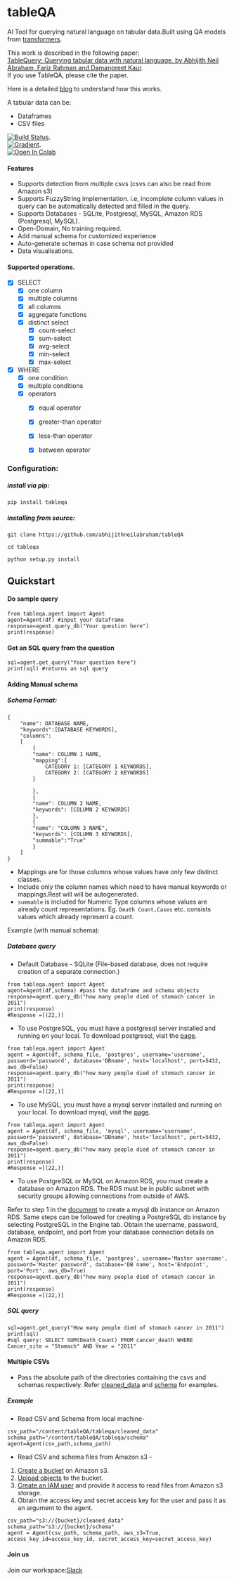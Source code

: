 # tableQA
AI Tool for querying natural language on tabular data.Built using QA models from [transformers](https://huggingface.co/transformers/model_doc/bert.html#tfbertforquestionanswering).

This work is described in the following paper:   
[TableQuery: Querying tabular data with natural language, by Abhijith Neil Abraham, Fariz Rahman and Damanpreet Kaur](https://arxiv.org/abs/2202.00454).   
If you use TableQA, please cite the paper. 


Here is a detailed [blog](https://dev.to/abhijithneilabraham/tableqa-query-your-tabular-data-with-natural-language-39o) to understand how this works.   

A tabular data can be:

- Dataframes
- CSV files

[![Build Status](https://travis-ci.com/abhijithneilabraham/tableQA.svg?branch=master)](https://travis-ci.com/abhijithneilabraham/tableQA).  
[![Gradient](https://assets.paperspace.io/img/gradient-badge.svg)](https://console.paperspace.com/github/abhijithneilabraham/tableQA/blob/master/examples/sample.ipynb).  
[![Open In Colab](https://colab.research.google.com/assets/colab-badge.svg)](https://colab.research.google.com/drive/1Bgd3L-839NVZiP3QqWfpkYIufQIm4Rar?usp=sharing)



#### Features    
* Supports detection from multiple csvs (csvs can also be read from Amazon s3)
* Supports FuzzyString implementation. i.e, incomplete column values in query can be automatically detected and filled in the query.
* Supports Databases - SQLite, Postgresql, MySQL, Amazon RDS (Postgresql, MySQL).
* Open-Domain, No training required.
* Add manual schema for customized experience
* Auto-generate schemas in case schema not provided
* Data visualisations.  

#### Supported operations.
- [X] SELECT
	- [X] one column
	- [X] multiple columns
	- [X] all columns
	- [X] aggregate functions
    - [X] distinct select
		- [X] count-select
		- [X] sum-select
		- [X] avg-select
		- [X] min-select
		- [X] max-select
- [X] WHERE
	- [X] one condition
	- [X] multiple conditions
	- [X] operators
		- [X] equal operator
		- [X] greater-than operator
		- [X] less-than operator
		- [X] between operator 


### Configuration:

##### install via pip:   

```pip install tableqa```

##### installing from source:   

```git clone https://github.com/abhijithneilabraham/tableQA ```  

```cd tableqa```

```python setup.py install```


## Quickstart


#### Do sample query

```
from tableqa.agent import Agent
agent=Agent(df) #input your dataframe
response=agent.query_db("Your question here")
print(response)
```

#### Get an SQL query from the question
```
sql=agent.get_query("Your question here")  
print(sql) #returns an sql query
```


#### Adding Manual schema



##### Schema Format:
```
{
    "name": DATABASE NAME,
    "keywords":[DATABASE KEYWORDS],
    "columns":
    [
        {
        "name": COLUMN 1 NAME,
        "mapping":{
            CATEGORY 1: [CATEGORY 1 KEYWORDS],
            CATEGORY 2: [CATEGORY 2 KEYWORDS]
        }

        },
        {
        "name": COLUMN 2 NAME,
        "keywords": [COLUMN 2 KEYWORDS]
        },
        {
        "name": "COLUMN 3 NAME",
        "keywords": [COLUMN 3 KEYWORDS],
        "summable":"True"
        }
    ]
}

```
* Mappings are for those columns whose values have only few distinct classes.
* Include only the column names which need to have manual keywords or mappings.Rest will will be autogenerated.
* ```summable``` is included for Numeric Type columns whose values are already count representations. Eg. ```Death Count,Cases``` etc. consists values which already represent a count.



Example (with manual schema):    


##### Database query

* Default Database - SQLite (File-based database, does not require creation of a separate connection.)
```
from tableqa.agent import Agent
agent=Agent(df,schema) #pass the dataframe and schema objects
response=agent.query_db("how many people died of stomach cancer in 2011")
print(response)
#Response =[(22,)]
```

* To use PostgreSQL, you must have a postgresql server installed and running on your local. To download postgresql, visit the [page](https://www.postgresql.org).
```
from tableqa.agent import Agent
agent = Agent(df, schema_file, 'postgres', username='username', password='password', database='DBname', host='localhost', port=5432, aws_db=False)
response=agent.query_db("how many people died of stomach cancer in 2011")
print(response)
#Response =[(22,)]
```

* To use MySQL, you must have a mysql server installed and running on your local. To download mysql, visit the [page](https://www.mysql.com/downloads/).
```
from tableqa.agent import Agent
agent = Agent(df, schema_file, 'mysql', username='username', password='password', database='DBname', host='localhost', port=5432, aws_db=False)
response=agent.query_db("how many people died of stomach cancer in 2011")
print(response)
#Response =[(22,)]

```

* To use PostgreSQL or MySQL on Amazon RDS, you must create a database on Amazon RDS. The RDS must be in public subnet with security groups allowing connections from outside of AWS. 

Refer to step 1 in the [document](https://aws.amazon.com/getting-started/hands-on/create-mysql-db/) to create a mysql db instance on Amazon RDS. Same steps can be followed for creating a PostgreSQL db instance by selecting PostgreSQL in the Engine tab. Obtain the username, password, database, endpoint, and port from your database connection details on Amazon RDS.
```
from tableqa.agent import Agent
agent = Agent(df, schema_file, 'postgres', username='Master username', password='Master password', database='DB name', host='Endpoint', port='Port', aws_db=True)
response=agent.query_db("how many people died of stomach cancer in 2011")
print(response)
#Response =[(22,)]

```

##### SQL query
```
sql=agent.get_query("How many people died of stomach cancer in 2011")
print(sql)
#sql query: SELECT SUM(Death_Count) FROM cancer_death WHERE Cancer_site = "Stomach" AND Year = "2011"
```

#### Multiple CSVs

* Pass the absolute path of the directories containing the csvs and schemas respectively. Refer [cleaned_data](tableqa/cleaned_data)  and [schema](tableqa/schema) for examples.

##### Example 
* Read CSV and Schema from local machine-
```
csv_path="/content/tableQA/tableqa/cleaned_data"
schema_path="/content/tableQA/tableqa/schema"
agent=Agent(csv_path,schema_path)

```

* Read CSV and schema files from Amazon s3 - 
1) [Create a bucket](https://docs.aws.amazon.com/AmazonS3/latest/gsg/CreatingABucket.html) on Amazon s3. 
2) [Upload objects](https://docs.aws.amazon.com/AmazonS3/latest/gsg/PuttingAnObjectInABucket.html) to the bucket.
3) [Create an IAM user](https://www.atensoftware.com/p90.php?q=309) and provide it access to read files from Amazon s3 storage.
4) Obtain the access key and secret access key for the user and pass it as an argument to the agent.

```
csv_path="s3://{bucket}/cleaned_data"
schema_path="s3://{bucket}/schema"
agent = Agent(csv_path, schema_path, aws_s3=True, access_key_id=access_key_id, secret_access_key=secret_access_key)

```

#### Join us

Join our workspace:[Slack](https://join.slack.com/t/newworkspace-ehh1873/shared_invite/zt-hp3i6ic7-exMal1I4ZmFMWaHAwXk8HA)
